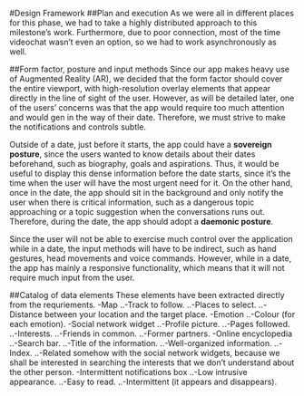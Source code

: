 #Design Framework
##Plan and execution
As we were all in different places for this phase, we had to take a highly distributed approach to this milestone’s work. Furthermore, due to poor connection, most of the time videochat wasn’t even an option, so we had to work asynchronously as well.

##Form factor, posture and input methods
Since our app makes heavy use of Augmented Reality (AR), we decided that the form factor should cover the entire viewport, with high-resolution overlay elements that appear directly in the line of sight of the user. However, as will be detailed later, one of the users’ concerns was that the app would require too much attention and would gen in the way of their date. Therefore, we must strive to make the notifications and controls subtle.

Outside of a date, just before it starts, the app could have a **sovereign posture**, since the users wanted to know details about their dates beforehand, such as biography, goals and aspirations. Thus, it would be useful to display this dense information before the date starts, since it’s the time when the user will have the most urgent need for it. On the other hand, once in the date, the app should sit in the background and only notify the user when there is critical information, such as a dangerous topic approaching or a topic suggestion when the conversations runs out. Therefore, during the date, the app should adopt a **daemonic posture**.

Since the user will not be able to exercise much control over the application while in a date, the input methods will have to be indirect, such as hand gestures, head movements and voice commands. However, while in a date, the app has mainly a responsive functionality, which means that it will not require much input from the user.

##Catalog of data elements 
These elements have been extracted directly from the requriements.
-Map
..-Track to follow.
..-Places to select.
..-Distance between your location and the target place.
-Emotion
..-Colour (for each emotion).
-Social network widget
..-Profile picture.
..-Pages followed.
..-Interests.
..-Friends in common.
..-Former partners.
-Online encyclopedia
..-Search bar.
..-Title of the information.
..-Well-organized information.
..-Index.
..-Related somehow with the social network widgets, because we shall be interested in searching the interests that we don’t understand about the other person.
-Intermittent notifications box
..-Low intrusive appearance.
..-Easy to read.
..-Intermittent (it appears and disappears).
